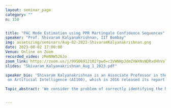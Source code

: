 ```yaml
---
layout: seminar_page
category: ""
n: 158


title: "PAC Mode Estimation using PPR Martingale Confidence Sequences"  
speaker: "Prof. Shivaram Kalyanakrishnan, IIT Bombay"
img: assets/img/seminars/Aug-02-2023-ShivaramKalyanakrishnan.png
date: 2023-08-02 17:00:00 
Venue: Online on Zoom
recorded_video: zMeN9W526Jo
zoom_link: https://zoom.us/j/99506912102?pwd=c3VWNHpJdmZVWXNsNDRxdHhVaTBuZz09
slides: "Shivaram_Kalyanakrishnan_Aug_1_2023.pdf"

speaker_bio: 'Shivaram Kalyanakrishnan is an Associate Professor in the Department of Computer Science and Engineering at the Indian Institute of Technology Bombay. His research interests include artificial intelligence and machine learning, spanning topics such as sequential decision making, multi-agent learning, multi-armed bandits, and humanoid robotics. Kalyanakrishnan received a Ph.D. in computer science from the University of Texas at Austin. Subsequently he was a Research Scientist at Yahoo Labs Bangalore and an INSPIRE Faculty Fellow at the Indian Institute of Science,Bangalore. His contributions to robot soccer have received two Best Student Paper awards at the annual RoboCup competitions. Kalyanakrishnan was also a member of the first study panel of the One Hundred Year Study 
 on Artificial Intelligence (AI100), which in 2016 released its report titled "Artificial Intelligence and Life in 2030".'

Topic_abstract: 'We consider the problem of correctly identifying the MODE of a discrete distribution 𝒫 with sufficiently high probability by observing a sequence of i.i.d. samples drawn from 𝒫. This problem reduces to the estimation of a single parameter when 𝒫 has a support set of size K equals 2. After noting that this special case is tackled very well by prior-posterior-ratio (PPR) martingale confidence sequences (Waudby-Smith and Ramdas, 2020), we propose a generalization to mode estimation, in which 𝒫 may take K greater than or equal to 2 values. To begin, we show that the "one-versus-one" principle to generalize from K equals 2 to K greater than or equals 2 classes is more efficient than the "one-versus-rest" alternative. We then prove that our resulting stopping rule, denoted PPR-1v1, is asymptotically optimal (as the mistake probability is taken to 0). PPR-1v1 is parameter-free and computationally light, and incurs significantly fewer samples than competitors even in the non-asymptotic regime. We demonstrate its gains in two practical applications of sampling: election forecasting and verification of smart contracts in blockchains.'


---
```

